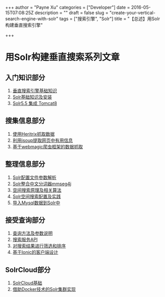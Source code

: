 +++
author = "Payne Xu"
categories = ["Developer"]
date = 2016-05-15T07:08:25Z
description = ""
draft = false
slug = "create-your-vertical-search-engine-with-solr"
tags = ["搜索引擎", "Solr"]
title = "【总述】用Solr构建垂直搜索引擎"

+++



# 用Solr构建垂直搜索系列文章

## 入门知识部分
1. [垂直搜索引擎基础知识](/2016/05/15/introduction-of-vertical-search-engine/)
2. [Solr基础知识及安装](/2016/05/17/introduction-of-solr-and-how-to-install-it/)
3. [Solr5.5 集成 Tomcat8](/2016/05/18/solr-5.5-running-on-tomcat8/)

## 搜集信息部分
1. [使用Heritrix抓取数据](/2016/05/18/crawl-web-page-by-using-heritrix/)
2. [利用jsoup提取网页中有用信息](/2016/05/22/using-jsoup-to-extract-html-file/)
3. [基于webmagic爬虫框架的数据抓取](/2016/05/26/crawl-web-page-by-using-webmagic-crawler-framework) 

## 整理信息部分

1. [Solr配置文件参数解析](/2016/05/20/the-detail-about-parameter-of-solr5-config-files/)
2. [Solr整合中文分词器mmseg4j](/2016/05/19/configure-mmseg4j-analyzer-on-solr5/)
3. [空间搜索原理及相关算法](/2016/05/25/spatial-search-theory-and-algorithm)
4. [Solr空间搜索配置及实践](/2016/05/25/solr-spatial-search-config-and-application) 
5. [导入Mysql数据到Solr中](/2016/04/06/how-to-import-data-from-mysql-by-using-solr-dataimporthandler/)

## 接受查询部分
1. [查询方法及参数说明](/2016/06/11/various-of-query-and-explanation-of-parameter/)
2. [搜索服务API](/2016/05/23/the-bridge-between-solr-and-users-was-implemented-by-using-webservice/)
3. [对搜索结果进行筛选和排序](/2016/06/12/filtering-and-sorting-the-search-result/)
4. [基于Ionic的客户端设计](/2016/05/23/the-design-of-client-based-on-ionic-for-searchapp/)

## SolrCloud部分
1. [SolrCloud基础](/2016/06/12/the-introduction-of-solrcloud/) 
2. [借助Docker技术的Solr集群实现](/2016/06/12/the-solrcloud-with-docker/) 



